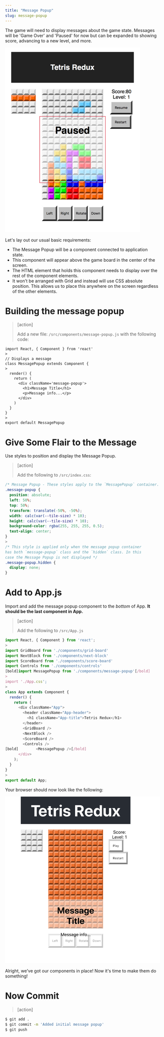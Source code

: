 ```yaml
---
title: "Message Popup"
slug: message-popup
---
```


The game will need to display messages about the game
state. Messages will be 'Game Over' and 'Paused' for
now but can be expanded to showing score, advancing
to a new level, and more.

![Modal](assets/Modal.png)

Let's lay out our usual basic requirements:

- The Message Popup will be a component connected to application state.
- This component will appear above the game board in the center of the screen.
- The HTML element that holds this component needs to display over the rest of the component elements.
- It won't be arranged with Grid and instead will use CSS
absolute position. This allows us to place this anywhere on the screen regardless of the other elements.

# Building the message popup

> [action]
>
> Add a new file: `/src/components/message-popup.js` with the following code:
>
```JS
import React, { Component } from 'react'
>
// Displays a message
class MessagePopup extends Component {
>
  render() {
    return (
      <div className='message-popup'>
        <h1>Message Title</h1>
        <p>Message info...</p>
      </div>
    )
  }
}
>
export default MessagePopup
```

# Give Some Flair to the Message

Use styles to position and display the Message Popup.

> [action]
>
> Add the following to `/src/index.css`:
>
```CSS
/* Message Popup - These styles apply to the `MessagePopup` container. With `position:absolute` this element can be placed anywhere on the screen, `left, top, transform:translate` perform this function.*/
.message-popup {
  position: absolute;
  left: 50%;
  top: 50%;
  transform: translate(-50%, -50%);
  width: calc(var(--tile-size) * 10);
  height: calc(var(--tile-size) * 10);
  background-color: rgba(255, 255, 255, 0.5);
  text-align: center;
}
>
/* This style is applied only when the message popup container
has both `message-popup` class and the `hidden` class. In this
case the Message Popup is not displayed */
.message-popup.hidden {
  display: none;
}
```

# Add to App.js

Import and add the message popup component to the _bottom_ of App. **It should be the last component in App.**

> [action]
>
> Add the following to `/src/App.js`
>
```js
import React, { Component } from 'react';
>
import GridBoard from './components/grid-board'
import NextBlock from './components/next-block'
import ScoreBoard from './components/score-board'
import Controls from './components/controls'
[bold]import MessagePopup from './components/message-popup'[/bold]
>
import './App.css';
>
class App extends Component {
  render() {
    return (
      <div className="App">
        <header className="App-header">
          <h1 className="App-title">Tetris Redux</h1>
        </header>
        <GridBoard />
        <NextBlock />
        <ScoreBoard />
        <Controls />
[bold]        <MessagePopup />[/bold]
      </div>
    );
  }
}
>
export default App;
```

Your browser should now look like the following:

![initial-message](assets/initial-message.png)

Alright, we've got our components in place! Now it's time to make them do something!

# Now Commit

>[action]
>
```bash
$ git add .
$ git commit -m 'Added initial message popup'
$ git push
```
